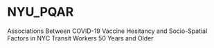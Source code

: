 # NYU_PQAR
Associations Between COVID-19 Vaccine Hesitancy and Socio-Spatial Factors in NYC Transit Workers 50 Years and Older
